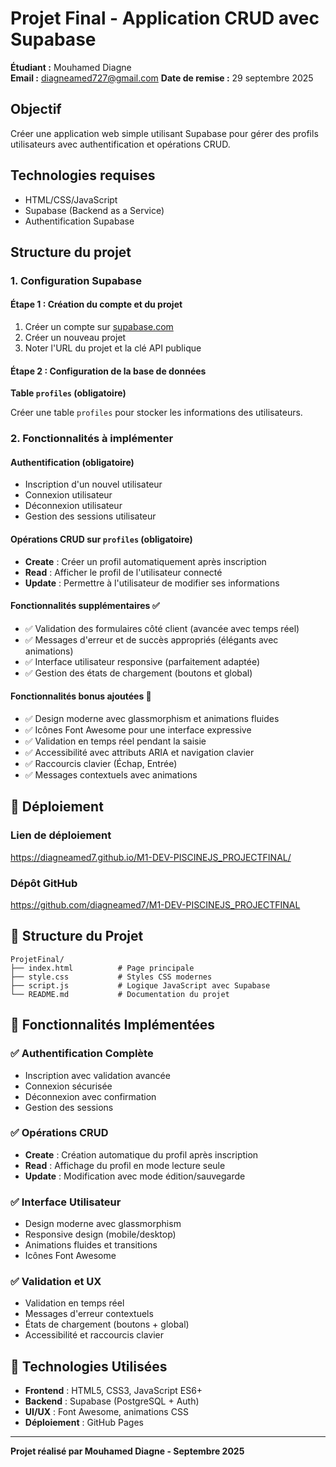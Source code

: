 # Projet Final - Application CRUD avec Supabase

**Étudiant :** Mouhamed Diagne  
**Email :** diagneamed727@gmail.com 
**Date de remise :** 29 septembre 2025

## Objectif
Créer une application web simple utilisant Supabase pour gérer des profils utilisateurs avec authentification et opérations CRUD.

## Technologies requises
- HTML/CSS/JavaScript
- Supabase (Backend as a Service)
- Authentification Supabase

## Structure du projet

### 1. Configuration Supabase

#### Étape 1 : Création du compte et du projet
1. Créer un compte sur [supabase.com](https://supabase.com)
2. Créer un nouveau projet
3. Noter l'URL du projet et la clé API publique

#### Étape 2 : Configuration de la base de données

**Table `profiles` (obligatoire)**

Créer une table `profiles` pour stocker les informations des utilisateurs.

### 2. Fonctionnalités à implémenter

#### Authentification (obligatoire)
- Inscription d'un nouvel utilisateur
- Connexion utilisateur
- Déconnexion utilisateur
- Gestion des sessions utilisateur

#### Opérations CRUD sur `profiles` (obligatoire)
- **Create** : Créer un profil automatiquement après inscription
- **Read** : Afficher le profil de l'utilisateur connecté
- **Update** : Permettre à l'utilisateur de modifier ses informations

#### Fonctionnalités supplémentaires ✅
- ✅ Validation des formulaires côté client (avancée avec temps réel)
- ✅ Messages d'erreur et de succès appropriés (élégants avec animations)
- ✅ Interface utilisateur responsive (parfaitement adaptée)
- ✅ Gestion des états de chargement (boutons et global)

#### Fonctionnalités bonus ajoutées 🎨
- ✅ Design moderne avec glassmorphism et animations fluides
- ✅ Icônes Font Awesome pour une interface expressive
- ✅ Validation en temps réel pendant la saisie
- ✅ Accessibilité avec attributs ARIA et navigation clavier
- ✅ Raccourcis clavier (Échap, Entrée)
- ✅ Messages contextuels avec animations


## 🚀 Déploiement

### Lien de déploiement
https://diagneamed7.github.io/M1-DEV-PISCINEJS_PROJECTFINAL/

### Dépôt GitHub
https://github.com/diagneamed7/M1-DEV-PISCINEJS_PROJECTFINAL

## 📁 Structure du Projet
```
ProjetFinal/
├── index.html          # Page principale
├── style.css           # Styles CSS modernes
├── script.js           # Logique JavaScript avec Supabase
└── README.md           # Documentation du projet
```

## 🎯 Fonctionnalités Implémentées

### ✅ Authentification Complète
- Inscription avec validation avancée
- Connexion sécurisée
- Déconnexion avec confirmation
- Gestion des sessions

### ✅ Opérations CRUD
- **Create** : Création automatique du profil après inscription
- **Read** : Affichage du profil en mode lecture seule
- **Update** : Modification avec mode édition/sauvegarde

### ✅ Interface Utilisateur
- Design moderne avec glassmorphism
- Responsive design (mobile/desktop)
- Animations fluides et transitions
- Icônes Font Awesome

### ✅ Validation et UX
- Validation en temps réel
- Messages d'erreur contextuels
- États de chargement (boutons + global)
- Accessibilité et raccourcis clavier

## 🔧 Technologies Utilisées
- **Frontend** : HTML5, CSS3, JavaScript ES6+
- **Backend** : Supabase (PostgreSQL + Auth)
- **UI/UX** : Font Awesome, animations CSS
- **Déploiement** : GitHub Pages 

---

**Projet réalisé par Mouhamed Diagne - Septembre 2025** 
